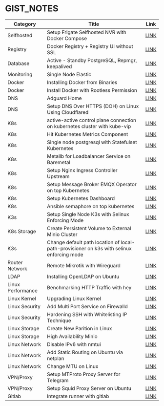 # GIST_NOTES

| Category | Title | Link |
|----------|-------|------|
| Selfhosted |  Setup Frigate Selfhosted NVR with Docker Compose | [LINK](https://gist.github.com/ajinfajrian/6f10172c79c67c32fd8c241c653b88f8) |
| Registry | Docker Registry + Registry UI without SSL | [LINK](https://gist.github.com/ajinfajrian/1c8dc72d5955ab265ac8ab32225d68b5) |
| Database  | Active - Standby PostgreSQL, Repmgr, keepalived | [LINK](https://gist.github.com/ajinfajrian/944975882d8a4d281e41e74de0b1a15a) |
| Monitoring | Single Node Elastic | [LINK](https://gist.github.com/ajinfajrian/a7f393b7dac0533df021221ea2439120) |
| Docker | Installing Docker from Binaries | [LINK](https://gist.github.com/ajinfajrian/8c33b5ffe138a1671e99ff873f0bb885) |
| Docker | Install Docker with Rootless Permission | [LINK](https://gist.github.com/ajinfajrian/ce0c1b39eea876d6d6e9b3e01a0735e2) |
| DNS | Adguard Home | [LINK](https://gist.github.com/ajinfajrian/65235110fad1a78c39ff4dcb31f47a2f) |
| DNS | Setup DNS Over HTTPS (DOH) on Linux Using Cloudflared | [LINK](https://gist.github.com/ajinfajrian/0d7aa69c6703b5bd341d211b920918b0) |
| K8s | active-active control plane connection on kubernetes cluster with kube-vip | [LINK](https://gist.github.com/ajinfajrian/5b0dc0ed4117167add6dd51b884840f9) |
| K8s | Hit Kubernetes Metrics Component | [LINK](https://gist.github.com/ajinfajrian/5fd8234348e42a19734d35203860347e) |
| K8s | Single node postgresql with Statefulset Kubernetes | [LINK](https://gist.github.com/ajinfajrian/cd5145cb2a52527181fb5603cbb06c73) |
| K8s | Metallb for Loadbalancer Service on Baremetal | [LINK](https://gist.github.com/ajinfajrian/d2b516f6fb8ae66378ed10c7afd30bdc) |
| K8s | Setup Nginx Ingress Controller Upstream | [LINK](https://gist.github.com/ajinfajrian/eaf60e197b0ed9386a45ba8b5dfd03d6) |
| K8s | Setup Message Broker EMQX Operator on top Kubernetes | [LINK](https://gist.github.com/ajinfajrian/09ee55ac4bf239bf11c3f8e187522c8b) |
| K8s  | Setup Kubernetes Dashboard | [LINK](https://gist.github.com/ajinfajrian/6aeae9cd4fcb3acd2d6c11046a7de2b1) |
| K8s |  Ansible semaphore on top kubernetes| [LINK](https://gist.github.com/ajinfajrian/ec68afa4c40cfc3770d2dbffdd83de9c) |
| K3s | Setup Single Node K3s with Selinux Enforcing Mode | [LINK](https://gist.github.com/ajinfajrian/4d6cec5b410ad76d6a55c1b5aa65d13c) |
| K8s Storage | Create Persistent Volume to External Minio Cluster | [LINK](https://gist.github.com/ajinfajrian/f9534d494b2f97e6cecb892ef6e04bb8) |
| K3s | Change default path location of local-path-provisioner on k3s with selinux enforcing mode | [LINK](https://gist.github.com/ajinfajrian/52f0d8824916a0595fb6a54fc852bfc2) |
| Router Network | Remote Mikrotik with Wireguard | [LINK](https://gist.github.com/ajinfajrian/5d8c399a5a5b1a4582b6e24c51b6b8ef) |
| LDAP | Installing OpenLDAP on Ubuntu | [LINK](https://gist.github.com/ajinfajrian/d7b2f807faa5c21139925442062d4d02) |
| Linux Performance | Benchmarking HTTP Traffic with hey | [LINK](https://gist.github.com/ajinfajrian/90028168058b2e5305d45ca28c825823) |
| Linux Kernel | Upgrading Linux Kernel | [LINK](https://gist.github.com/ajinfajrian/ec383f6259b503f8785e552457091999) |
| Linux Security | Add Multi Port Service on Firewalld | [LINK](https://gist.github.com/ajinfajrian/05b5f152a0a0fc1802c44567ffab8335) |
| Linux Security | Hardening SSH with Whitelisting IP Technique | [LINK](https://gist.github.com/ajinfajrian/2f37ff774e3ae20978f813d38ce605be) |
| Linux Storage | Create New Parition in Linux | [LINK](https://gist.github.com/ajinfajrian/73caf6e2320cca24892c9c0cc4979827) |
| Linux Storage | High Availability Minio | [LINK](https://gist.github.com/ajinfajrian/295b6ed13119cfa872965bf7eb2ce4bc) |
| Linux Network | Disable IPv6 with nmtui | [LINK](https://gist.github.com/ajinfajrian/c6080780654e9924717e4dcc86bab690) |
| Linux Network | Add Static Routing on Ubuntu via netplan | [LINK](https://gist.github.com/ajinfajrian/537fee1b1951c5d37c8a938465cc3db6) |
| Linux Network | Change MTU on Linux | [LINK](https://gist.github.com/ajinfajrian/1cb2759fbd0fa56c33c322f7b844bbf0) |
| VPN/Proxy | Setup MTProto Proxy Server for Telegram | [LINK](https://gist.github.com/ajinfajrian/79f1c804d24bf0c4b1a985d449020f26) |
| VPN/Proxy | Setup Squid Proxy Server on Ubuntu | [LINK](https://gist.github.com/ajinfajrian/33e307a3e53f8329a66d47542a171bf0) |
| Gitlab | Integrate runner with gitlab | [LINK](https://gist.github.com/ajinfajrian/2e7408a3ba399f43cd84db65b712cb56) |

